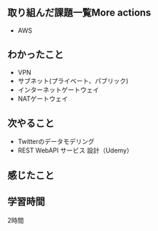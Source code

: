 ## 取り組んだ課題一覧More actions
- AWS

## わかったこと
- VPN
- サブネット(プライベート、パブリック)
- インターネットゲートウェイ
- NATゲートウェイ

## 次やること
- Twitterのデータモデリング
- REST WebAPI サービス 設計（Udemy）

## 感じたこと


## 学習時間
2時間